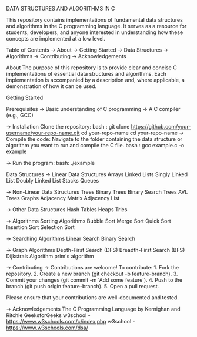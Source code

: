 DATA STRUCTURES AND ALGORITHMS IN C

This repository contains implementations of fundamental data structures and algorithms in the C programming language. It serves as a resource for students, developers, and anyone interested in understanding how these concepts are implemented at a low level.

Table of Contents
-> About
-> Getting Started
-> Data Structures
-> Algorithms
-> Contributing
-> Acknowledgements

About
The purpose of this repository is to provide clear and concise C implementations of essential data structures and algorithms. 
Each implementation is accompanied by a description and, where applicable, a demonstration of how it can be used.

Getting Started

Prerequisites
-> Basic understanding of C programming
-> A C compiler (e.g., GCC)

-> Installation
   Clone the repository:
   bash : git clone https://github.com/your-username/your-repo-name.git cd your-repo-name
          cd your-repo-name
-> Compile the code:
  Navigate to the folder containing the data structure or algorithm you want to run and compile the C file.
  bash : gcc example.c -o example
  
-> Run the program:
   bash: ./example
   
Data Structures
-> Linear Data Structures
   Arrays
   Linked Lists
   Singly Linked List
   Doubly Linked List
   Stacks
   Queues
   
-> Non-Linear Data Structures
   Trees
   Binary Trees
   Binary Search Trees
   AVL Trees
   Graphs
   Adjacency Matrix
   Adjacency List
   
-> Other Data Structures
   Hash Tables
   Heaps
   Tries

-> Algorithms
   Sorting Algorithms
   Bubble Sort
   Merge Sort
   Quick Sort
   Insertion Sort
   Selection Sort
   
-> Searching Algorithms
   Linear Search
   Binary Search
   
-> Graph Algorithms
   Depth-First Search (DFS)
   Breadth-First Search (BFS)
   Dijkstra’s Algorithm
   prim's algorithm

-> Contributing
   -> Contributions are welcome! To contribute:
      1. Fork the repository.
      2. Create a new branch (git checkout -b feature-branch).
      3. Commit your changes (git commit -m 'Add some feature').
      4. Push to the branch (git push origin feature-branch). 
      5. Open a pull request.
      
Please ensure that your contributions are well-documented and tested.

-> Acknowledgements
   The C Programming Language by Kernighan and Ritchie
   GeeksforGeeks
   w3school - https://www.w3schools.com/c/index.php
   w3school - https://www.w3schools.com/dsa/
